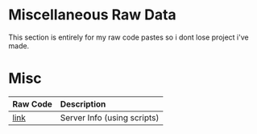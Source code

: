# Miscellaneous Raw Data

This section is entirely for my raw code pastes so i dont lose project i've made. 

# Misc

Raw Code | Description
:-|:-
[link](https://ghostbin.com/paste/p7bhd) | Server Info (using scripts)

